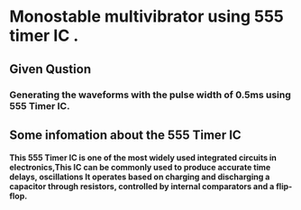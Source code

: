 # Monostable multivibrator using 555 timer IC .

## Given Qustion

### Generating the waveforms with the pulse width of 0.5ms using 555 Timer IC. 


## Some infomation about the 555 Timer IC  
#### This 555 Timer IC is one of the most widely used integrated circuits in electronics,This IC can be commonly used to produce accurate time delays, oscillations It operates based on charging and discharging a capacitor through resistors, controlled by internal comparators and a flip-flop.


